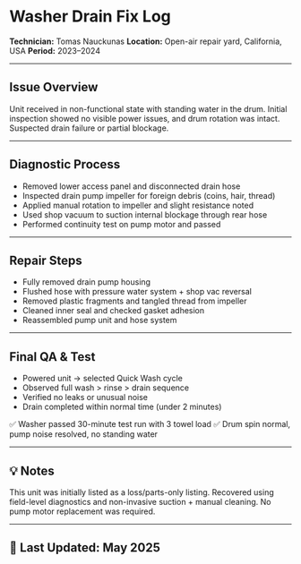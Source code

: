 # Washer Drain Fix Log

**Technician:** Tomas Nauckunas
**Location:** Open-air repair yard, California, USA
**Period:** 2023–2024

---

## Issue Overview

Unit received in non-functional state with standing water in the drum. Initial inspection showed no visible power issues, and drum rotation was intact. Suspected drain failure or partial blockage.

---

## Diagnostic Process

* Removed lower access panel and disconnected drain hose
* Inspected drain pump impeller for foreign debris (coins, hair, thread)
* Applied manual rotation to impeller and slight resistance noted
* Used shop vacuum to suction internal blockage through rear hose
* Performed continuity test on pump motor and passed

---

## Repair Steps

* Fully removed drain pump housing
* Flushed hose with pressure water system + shop vac reversal
* Removed plastic fragments and tangled thread from impeller
* Cleaned inner seal and checked gasket adhesion
* Reassembled pump unit and hose system

---

## Final QA & Test

* Powered unit → selected Quick Wash cycle
* Observed full wash > rinse > drain sequence
* Verified no leaks or unusual noise
* Drain completed within normal time (under 2 minutes)

✅ Washer passed 30-minute test run with 3 towel load
✅ Drum spin normal, pump noise resolved, no standing water

---

## 💡 Notes

This unit was initially listed as a loss/parts-only listing. Recovered using field-level diagnostics and non-invasive suction + manual cleaning. No pump motor replacement was required.

---

## 📅 Last Updated: May 2025

